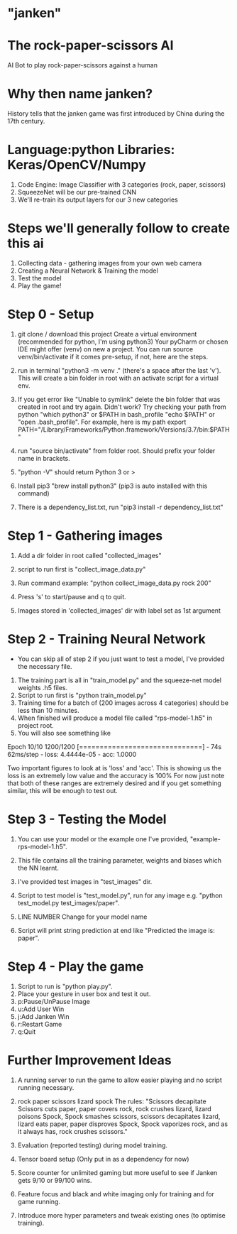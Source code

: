 # "janken" 
# The rock-paper-scissors AI
AI Bot to play rock-paper-scissors against a human

# Why then name janken?
History tells that the janken game was first introduced by China during the 17th century.

# Language:python Libraries: Keras/OpenCV/Numpy
1. Code Engine: Image Classifier with 3 categories (rock, paper, scissors)
2. SqueezeNet will be our pre-trained CNN 
3. We'll re-train its output layers for our 3 new categories

# Steps we'll generally follow to create this ai
1. Collecting data - gathering images from your own web camera
2. Creating a Neural Network & Training the model
3. Test the model
4. Play the game!

# Step 0 - Setup
1. git clone / download this project
Create a virtual environment (recommended for python, I'm using python3) 
Your pyCharm or chosen IDE might offer (venv) on new a project.
You can run source venv/bin/activate if it comes pre-setup, if not, here are the steps.
2. run in terminal "python3 -m venv ." (there's a space after the last 'v'). This will create
a bin folder in root with an activate script for a virtual env.

3. If you get error like "Unable to symlink" delete the bin folder that was created in root and try again. Didn't work? 
Try checking your path from python "which python3" or $PATH in bash_profile "echo $PATH" or "open .bash_profile".
For example, here is my path export PATH="/Library/Frameworks/Python.framework/Versions/3.7/bin:$PATH"

4. run "source bin/activate" from folder root. Should prefix your folder name in brackets.
5. "python -V" should return Python 3 or >
6. Install pip3 "brew install python3" (pip3 is auto installed with this command)
7. There is a dependency_list.txt, run "pip3 install -r dependency_list.txt"

# Step 1 - Gathering images
1. Add a dir folder in root called "collected_images"
2. script to run first is "collect_image_data.py"

3. Run command example: "python collect_image_data.py rock 200"
4. Press 's' to start/pause and q to quit.
5. Images stored in 'collected_images' dir with label set as 1st argument

# Step 2 - Training Neural Network
* You can skip all of step 2 if you just want to test a model, I've provided the necessary file.
1. The training part is all in "train_model.py" and the squeeze-net model weights .h5 files.
2. Script to run first is "python train_model.py"
3. Training time for a batch of (200 images across 4 categories) should be less than 10 minutes.
4. When finished will produce a model file called "rps-model-1.h5" in project root.
5. You will also see something like 

Epoch 10/10
1200/1200 [==============================] - 74s 62ms/step - loss: 4.4444e-05 - acc: 1.0000

Two important figures to look at is 'loss' and 'acc'.
This is showing us the loss is an extremely low value and the accuracy is 100%
For now just note that both of these ranges are extremely desired and if you get 
something similar, this will be enough to test out.

# Step 3 - Testing the Model
1. You can use your model or the example one I've provided, "example-rps-model-1.h5".

2. This file contains all the training parameter, weights and biases which the NN learnt.
3. I've provided test images in "test_images" dir.
4. Script to test model is "test_model.py", run for any image e.g. "python test_model.py test_images/paper".
5. LINE NUMBER Change for your model name
6. Script will print string prediction at end like "Predicted the image is: paper".

# Step 4 - Play the game
1. Script to run is "python play.py".
2. Place your gesture in user box and test it out.
3. p:Pause/UnPause Image    
4. u:Add User Win
5. j:Add Janken Win
6. r:Restart Game
7. q:Quit

# Further Improvement Ideas
1. A running server to run the game to allow easier playing and no script running necessary.

2. rock paper scissors lizard spock
The rules: "Scissors decapitate Scissors cuts paper, paper covers rock, rock crushes lizard, 
lizard poisons Spock, Spock smashes scissors, scissors decapitates lizard, lizard eats paper, 
paper disproves Spock, Spock vaporizes rock, and as it always has, rock crushes scissors."

3. Evaluation (reported testing) during model training.
4. Tensor board setup (Only put in as a dependency for now)
5. Score counter for unlimited gaming but more useful to see if Janken gets 9/10 or 99/100 wins.
6. Feature focus and black and white imaging only for training and for game running.
7. Introduce more hyper parameters and tweak existing ones (to optimise training).



